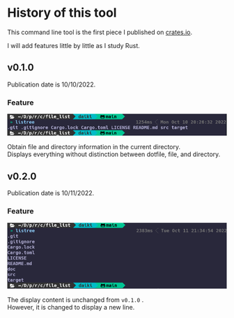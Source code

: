 # History of this tool

This command line tool is the first piece I published on [crates.io](https://crates.io/crates/listree).

I will add features little by little as I study Rust.

## v0.1.0

Publication date is 10/10/2022.

### Feature

![v0.1.0](./asset/v0.1.0.png)

Obtain file and directory information in the current directory.  
Displays everything without distinction between dotfile, file, and directory.

## v0.2.0

Publication date is 10/11/2022.

### Feature

![v0.2.0](./asset/v0.2.0.png)

The display content is unchanged from `v0.1.0` .  
However, it is changed to display a new line.
